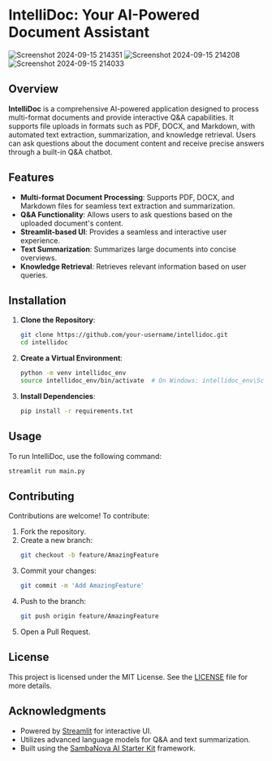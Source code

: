 # IntelliDoc: Your AI-Powered Document Assistant 

![Screenshot 2024-09-15 214351](https://github.com/user-attachments/assets/7da76b5d-e607-4387-83d3-1fa540c827e1)
![Screenshot 2024-09-15 214208](https://github.com/user-attachments/assets/0fd4c0dc-b7e2-492c-b22c-04912b736152)
![Screenshot 2024-09-15 214033](https://github.com/user-attachments/assets/822d93bc-bb15-453e-bda3-026383e9cc1d)


## Overview
**IntelliDoc** is a comprehensive AI-powered application designed to process multi-format documents and provide interactive Q&A capabilities. It supports file uploads in formats such as PDF, DOCX, and Markdown, with automated text extraction, summarization, and knowledge retrieval. Users can ask questions about the document content and receive precise answers through a built-in Q&A chatbot.

## Features
- **Multi-format Document Processing**: Supports PDF, DOCX, and Markdown files for seamless text extraction and summarization.
- **Q&A Functionality**: Allows users to ask questions based on the uploaded document's content.
- **Streamlit-based UI**: Provides a seamless and interactive user experience.
- **Text Summarization**: Summarizes large documents into concise overviews.
- **Knowledge Retrieval**: Retrieves relevant information based on user queries.

## Installation

1. **Clone the Repository**:
    ```bash
    git clone https://github.com/your-username/intellidoc.git
    cd intellidoc
    ```

2. **Create a Virtual Environment**:
    ```bash
    python -m venv intellidoc_env
    source intellidoc_env/bin/activate  # On Windows: intellidoc_env\Scripts\activate
    ```

3. **Install Dependencies**:
    ```bash
    pip install -r requirements.txt
    ```

## Usage

To run IntelliDoc, use the following command:
```bash
streamlit run main.py
```

## Contributing

Contributions are welcome! To contribute:

1. Fork the repository.
2. Create a new branch:
    ```bash
    git checkout -b feature/AmazingFeature
    ```
3. Commit your changes:
    ```bash
    git commit -m 'Add AmazingFeature'
    ```
4. Push to the branch:
    ```bash
    git push origin feature/AmazingFeature
    ```
5. Open a Pull Request.

## License

This project is licensed under the MIT License. See the [LICENSE](LICENSE) file for more details.

## Acknowledgments

- Powered by [Streamlit](https://streamlit.io) for interactive UI.
- Utilizes advanced language models for Q&A and text summarization.
- Built using the [SambaNova AI Starter Kit](https://sambanova.ai) framework.
